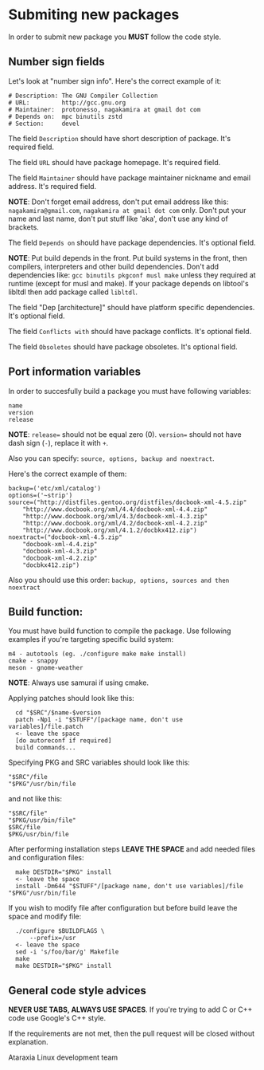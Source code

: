 # Submiting new packages

In order to submit new package you **MUST** follow the code style. 

## Number sign fields
Let's look at "number sign info". Here's the correct example of it:
```
# Description: The GNU Compiler Collection
# URL:         http://gcc.gnu.org
# Maintainer:  protonesso, nagakamira at gmail dot com
# Depends on:  mpc binutils zstd
# Section:     devel
```

The field `Description` should have short description of package. It's required field.

The field `URL` should have package homepage. It's required field.

The field `Maintainer` should have package maintainer nickname and email address. It's required field.

**NOTE**: Don't forget email address, don't put email address like this: `nagakamira@gmail.com`, `nagakamira at gmail dot com` only. Don't put your name and last name, don't put stuff like 'aka', don't use any kind of brackets.

The field `Depends on` should have package dependencies. It's optional field.

**NOTE**: Put build depends in the front. Put build systems in the front, then compilers, interpreters and other build dependencies. Don't add dependencies like: `gcc binutils pkgconf musl make` unless they required at runtime (except for musl and make). If your package depends on libtool's libltdl then add package called `libltdl`.

The field "Dep [architecture]" should have platform specific dependencies. It's optional field.

The field `Conflicts with` should have package conflicts. It's optional field.

The field `Obsoletes` should have package obsoletes. It's optional field.

## Port information variables
In order to succesfully build a package you must have following variables:
```
name
version
release
```

**NOTE**: `release=` should not be equal zero (0). `version=` should not have dash sign (`-`), replace it with `+`.

Also you can specify: `source, options, backup and noextract`.

Here's the correct example of them:
```
backup=('etc/xml/catalog')
options=('~strip')
source=("http://distfiles.gentoo.org/distfiles/docbook-xml-4.5.zip"
	"http://www.docbook.org/xml/4.4/docbook-xml-4.4.zip"
	"http://www.docbook.org/xml/4.3/docbook-xml-4.3.zip"
	"http://www.docbook.org/xml/4.2/docbook-xml-4.2.zip"
	"http://www.docbook.org/xml/4.1.2/docbkx412.zip")
noextract=("docbook-xml-4.5.zip"
	"docbook-xml-4.4.zip"
	"docbook-xml-4.3.zip"
	"docbook-xml-4.2.zip"
	"docbkx412.zip")
```

Also you should use this order: `backup, options, sources and then noextract`

## Build function:
You must have build function to compile the package. Use following examples if you're targeting specific build system:
```
m4 - autotools (eg. ./configure make make install)
cmake - snappy
meson - gnome-weather
```

**NOTE**: Always use samurai if using cmake.

Applying patches should look like this:
```
  cd "$SRC"/$name-$version
  patch -Np1 -i "$STUFF"/[package name, don't use variables]/file.patch
  <- leave the space
  [do autoreconf if required]
  build commands...
```
  
Specifying PKG and SRC variables should look like this:
```
"$SRC"/file
"$PKG"/usr/bin/file
```

and not like this:
```
"$SRC/file"
"$PKG/usr/bin/file"
$SRC/file
$PKG/usr/bin/file
```

After performing installation steps **LEAVE THE SPACE** and add needed files and configuration files:
```
  make DESTDIR="$PKG" install
  <- leave the space
  install -Dm644 "$STUFF"/[package name, don't use variables]/file "$PKG"/usr/bin/file
```

If you wish to modify file after configuration but before build leave the space and modify file:
```
  ./configure $BUILDFLAGS \
      --prefix=/usr
  <- leave the space
  sed -i 's/foo/bar/g' Makefile
  make
  make DESTDIR="$PKG" install
```

## General code style advices
**NEVER USE TABS, ALWAYS USE SPACES**. If you're trying to add C or C++ code use Google's C++ style.

If the requirements are not met, then the pull request will be closed without explanation.

Ataraxia Linux development team
